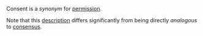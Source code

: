Consent is a *synonym* for [permission](https://github.com/gcassel/Modular-Organization-Terminology/blob/master/terms/permission.md).  

Note that this [description](https://github.com/gcassel/Modular-Organization-Terminology/blob/master/terms/description.md) differs significantly from being directly *analogous* to [consensus](https://github.com/gcassel/Modular-Organization-Terminology/blob/master/terms/consensus.md).
